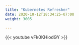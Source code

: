 ```yaml
---
title: "Kubernetes Refresher"
date: 2020-10-12T18:34:25-07:00
weight: 3005

---
```

{{< youtube vFk0KHiodGY >}}
